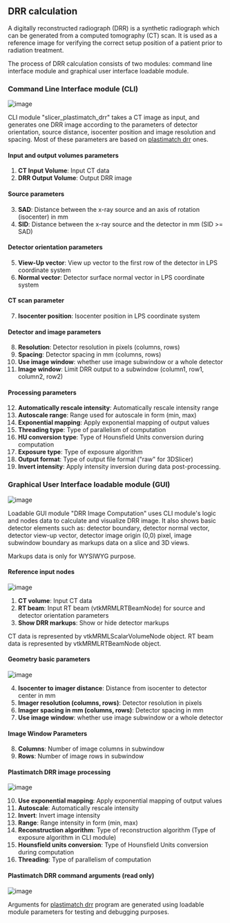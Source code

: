 ## DRR calculation 

A digitally reconstructed radiograph (DRR) is a synthetic radiograph which 
can be generated from a computed tomography (CT) scan. It is used as a reference 
image for verifying the correct setup position of a patient prior to radiation treatment.

The process of DRR calculation consists of two modules: command line interface module and 
graphical user interface loadable module.

### Command Line Interface module (CLI)

![image](https://user-images.githubusercontent.com/3785912/96350796-25ddf300-10c0-11eb-9389-3ea0068616c3.png)

CLI module "slicer_plastimatch_drr" takes a CT image as input, and generates one 
DRR image according to the parameters of detector orientation, source distance,
isocenter position and image resolution and spacing. Most of these parameters are 
based on [plastimatch drr](http://www.plastimatch.org/drr.html) ones.

#### Input and output volumes parameters
1. **CT Input Volume**: Input CT data
2. **DRR Output Volume**: Output DRR image

#### Source parameters
3. **SAD**: Distance between the x-ray source and an axis of rotation (isocenter) in mm
4. **SID**: Distance between the x-ray source and the detector in mm (SID >= SAD)

#### Detector orientation parameters
5. **View-Up vector**: View up vector to the first row of the detector in LPS coordinate system
6. **Normal vector**: Detector surface normal vector in LPS coordinate system

#### CT scan parameter
7. **Isocenter position**: Isocenter position in LPS coordinate system

#### Detector and image parameters
8. **Resolution**: Detector resolution in pixels (columns, rows)
9. **Spacing**: Detector spacing in mm (columns, rows)
10. **Use image window**: whether use image subwindow or a whole detector
11. **Image window**: Limit DRR output to a subwindow (column1, row1, column2, row2)

#### Processing parameters
12. **Automatically rescale intensity**: Automatically rescale intensity range
13. **Autoscale range**: Range used for autoscale in form (min, max)
14. **Exponential mapping**: Apply exponential mapping of output values
15. **Threading type**: Type of parallelism of computation
16. **HU conversion type**: Type of Hounsfield Units conversion during computation
17. **Exposure type**: Type of exposure algorithm
18. **Output format**: Type of output file formal ("raw" for 3DSlicer)
19. **Invert intensity**: Apply intensity inversion during data post-processing.

### Graphical User Interface loadable module (GUI)

![image](https://user-images.githubusercontent.com/3785912/97528819-a6093000-19bf-11eb-969b-3eaa38bf98c4.png)

Loadable GUI module "DRR Image Computation" uses CLI module's logic and nodes data to calculate
and visualize DRR image. It also shows basic detector elements such as: detector boundary,
detector normal vector, detector view-up vector, detector image origin (0,0) pixel,
image subwindow boundary as markups data on a slice and 3D views.

Markups data is only for WYSIWYG purpose.

#### Reference input nodes

![image](https://user-images.githubusercontent.com/3785912/96576548-01aa2e00-12db-11eb-9a4a-6ed445d6fc4f.png)

1. **CT volume**: Input CT data
2. **RT beam**: Input RT beam (vtkMRMLRTBeamNode) for source and detector orientation parameters
3. **Show DRR markups**: Show or hide detector markups

CT data is represented by vtkMRMLScalarVolumeNode object. RT beam data is
represented by vtkMRMLRTBeamNode object.

#### Geometry basic parameters

![image](https://user-images.githubusercontent.com/3785912/96576643-23a3b080-12db-11eb-85c0-187d364a2e33.png)

4. **Isocenter to imager distance**: Distance from isocenter to detector center in mm
5. **Imager resolution (columns, rows)**: Detector resolution in pixels
6. **Imager spacing in mm (columns, rows)**: Detector spacing in mm
7. **Use image window**:  whether use image subwindow or a whole detector

#### Image Window Parameters
8. **Columns**: Number of image columns in subwindow 
9. **Rows**: Number of image rows in subwindow


#### Plastimatch DRR image processing

![image](https://user-images.githubusercontent.com/3785912/97527533-99cfa380-19bc-11eb-8875-42598847f246.png)

10. **Use exponential mapping**: Apply exponential mapping of output values
11. **Autoscale**: Automatically rescale intensity
12. **Invert**: Invert image intensity
13. **Range**: Range intensity in form (min, max)
14. **Reconstruction algorithm**: Type of reconstruction algorithm (Type of exposure algorithm in CLI module)
15. **Hounsfield units conversion**: Type of Hounsfield Units conversion during computation
16. **Threading**: Type of parallelism of computation

#### Plastimatch DRR command arguments (read only)

![image](https://user-images.githubusercontent.com/3785912/96576928-8c8b2880-12db-11eb-875e-a06df31fd792.png)

Arguments for [plastimatch drr](http://www.plastimatch.org/drr.html) program are generated using loadable module parameters
for testing and debugging purposes.
